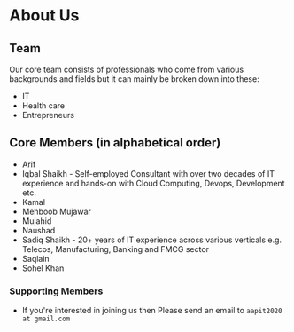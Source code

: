 # About Us

## Team
Our core team consists of professionals who come from various backgrounds and fields but it can mainly be 
broken down into these:
* IT
* Health care
* Entrepreneurs

## Core Members (in alphabetical order)
* Arif
* Iqbal Shaikh - Self-employed Consultant with over two decades of IT experience and hands-on with Cloud Computing, Devops, Development etc.
* Kamal
* Mehboob Mujawar
* Mujahid
* Naushad
* Sadiq Shaikh - 20+ years of IT experience across various verticals e.g. Telecos, Manufacturing, Banking and FMCG sector
* Saqlain
* Sohel Khan

### Supporting Members
* If you're interested in joining us then Please send an email to `aapit2020 at gmail.com`
